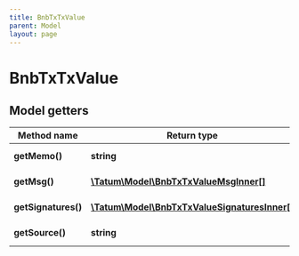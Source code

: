 ```yaml
---
title: BnbTxTxValue
parent: Model
layout: page
---
```


# BnbTxTxValue

## Model getters

Method name | Return type | Description | Notes
------------ | ------------- | ------------- | -------------
**getMemo()** | **string** |  | ex.: `` [optional]
**getMsg()** | [**\Tatum\Model\BnbTxTxValueMsgInner[]**](../BnbTxTxValueMsgInner) |  | ex.: `null` [optional]
**getSignatures()** | [**\Tatum\Model\BnbTxTxValueSignaturesInner[]**](../BnbTxTxValueSignaturesInner) |  | ex.: `null` [optional]
**getSource()** | **string** |  | ex.: `0` [optional]

